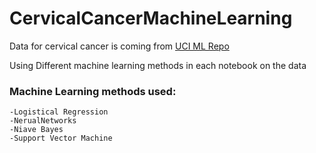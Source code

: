 # CervicalCancerMachineLearning

Data for cervical cancer is coming from [UCI ML Repo](https://archive.ics.uci.edu/ml/datasets/Cervical+Cancer+Behavior+Risk#)

Using Different machine learning methods in each notebook on the data

### Machine Learning methods used:
    -Logistical Regression
    -NerualNetworks
    -Niave Bayes
    -Support Vector Machine
    